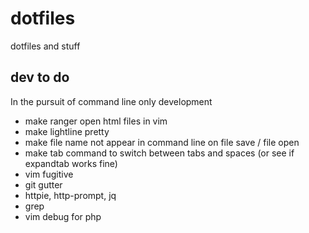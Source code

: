 # dotfiles

dotfiles and stuff

## dev to do

In the pursuit of command line only development

* make ranger open html files in vim
* make lightline pretty
* make file name not appear in command line on file save / file open
* make tab command to switch between tabs and spaces (or see if expandtab works fine)
* vim fugitive
* git gutter
* httpie, http-prompt, jq
* grep
* vim debug for php
